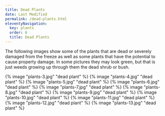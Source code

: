 ```yaml
---
title: Dead Plants
date: Last Modified
permalink: /dead-plants.html
eleventyNavigation:
  key: plants
  order: 6
  title: Dead Plants
---
```


The following images show some of the plants that are dead or severely damaged from the freeze as well as some plants that have the potential to cause property damage. In some pictures they may look green, but that is just weeds growing up through them the dead shrub or bush.

{% image "plants-3.jpg" "dead plant" %}
{% image "plants-4.jpg" "dead plant" %}
{% image "plants-5.jpg" "dead plant" %}
{% image "plants-6.jpg" "dead plant" %}
{% image "plants-7.jpg" "dead plant" %}
{% image "plants-8.jpg" "dead plant" %}
{% image "plants-9.jpg" "dead plant" %}
{% image "plants-10.jpg" "dead plant" %}
{% image "plants-11.jpg" "dead plant" %}
{% image "plants-12.jpg" "dead plant" %}
{% image "plants-13.jpg" "dead plant" %}
